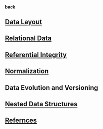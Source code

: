 #### [back](../Cassandra_Main.md)

## [Data Layout](data_layout.md)

## [Relational Data](relational_data.md)

## [Referential Integrity ](referential_integerity.md)

## [Normalization](normalisation.md) 

## Data Evolution and Versioning

## [Nested Data Structures](nested_structures.md)

## [Refernces](refernces.md)